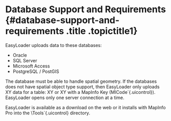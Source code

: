 Database Support and Requirements {#database-support-and-requirements .title .topictitle1}
=================================

EasyLoader uploads data to these databases:

-   Oracle
-   SQL Server
-   Microsoft Access
-   PostgreSQL / PostGIS

The database must be able to handle spatial geometry. If the databases does not have spatial object type support, then EasyLoader only uploads XY data for a table: XY or XY with a MapInfo Key (<span class="keyword">MICode`{.uicontrol}). EasyLoader opens only one server connection at a time.

EasyLoader is available as a download on the web or it installs with MapInfo Pro into the <span class="ph filepath">\\Tools`{.uicontrol} directory.

